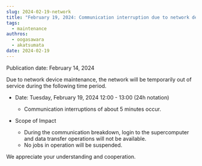 ```yaml
---
slug: 2024-02-19-network
title: "February 19, 2024: Communication interruption due to network device maintenance"
tags:
  - maintenance
authros:
  - oogasawara
  - akatsumata
date: 2024-02-19
---
```


Publication date: February 14, 2024

Due to network device maintenance, the network will be temporarily out of service during the following time period.

- Date: Tuesday, February 19, 2024 12:00 - 13:00 (24h notation)
  - Communication interruptions of about 5 minutes occur.

- Scope of Impact
  - During the communication breakdown, login to the supercomputer and data transfer operations will not be available.
  - No jobs in operation will be suspended.

We appreciate your understanding and cooperation.
